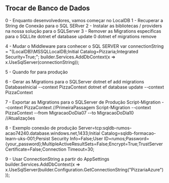 ## Trocar de Banco de Dados

0 - Enquanto desenvolvedores, vamos começar no LocalDB
1 - Recuperar a String de Conexão para o SQL SERver
2 - Instalar as bibliotecas / providers na nossa solução para o SQLServer
3 - Remover as Migrations específicas para o SQLLite
	dotnet ef database update 0
	dotnet ef migrations remove
	
4 - Mudar o Middleware para conhecer o SQL SERVER
	var connectionString = "(LocalDB)\\MSSQLLocalDB;Initial Catalog=Pizzaria;Integrated Security=True;";
	builder.Services.AddDbContext<PizzaContext>(x => x.UseSqlServer(connectionString));

5 - Quando for para produção

6 - Gerar as Migrations para o SQLServer
	dotnet ef add migrations DatabaseInicial --context PizzaContext
	dotnet ef database update --context PizzaContext
	
7 - Exportar as Migrations para o SQLServer de Produção
	Script-Migration --context PizzaContext	     //PrimeiraPassagem	
	Script-Migration --context PizzaContext --from MigracaoDoDia07 --to MigracaoDoDia10 //Atualizações


8 - Exemplo conexão de produção
	Server=tcp:sqldb-rumos-acao74240.database.windows.net,1433;Initial Catalog=sqldb-formacao-learn-uks-001;Persist Security Info=False;User ID=rumos;Password={your_password};MultipleActiveResultSets=False;Encrypt=True;TrustServerCertificate=False;Connection Timeout=30;	
	
	
9 - Usar ConnectionString a partir do AppSettings
	builder.Services.AddDbContext<PizzaContext>(x => x.UseSqlServer(builder.Configuration.GetConnectionString("PizzariaAzure")));	